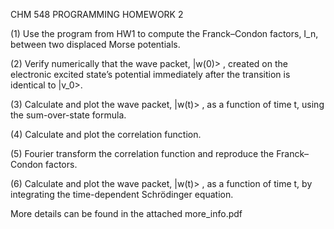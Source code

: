 CHM 548 PROGRAMMING HOMEWORK 2

(1) Use the program from HW1 to compute the Franck–Condon factors, I_n, between two displaced Morse potentials.

(2) Verify numerically that the wave packet, |w(0)> , created on the electronic excited state’s potential immediately after the
transition is identical to |v_0>.

(3) Calculate and plot the wave packet, |w(t)> , as a function of time t, using the sum-over-state formula.
                                            
(4) Calculate and plot the correlation function.

(5) Fourier transform the correlation function and reproduce the Franck–Condon factors.

(6) Calculate and plot the wave packet, |w(t)> , as a function of time t, by integrating the time-dependent Schrödinger equation.

More details can be found in the attached more_info.pdf
